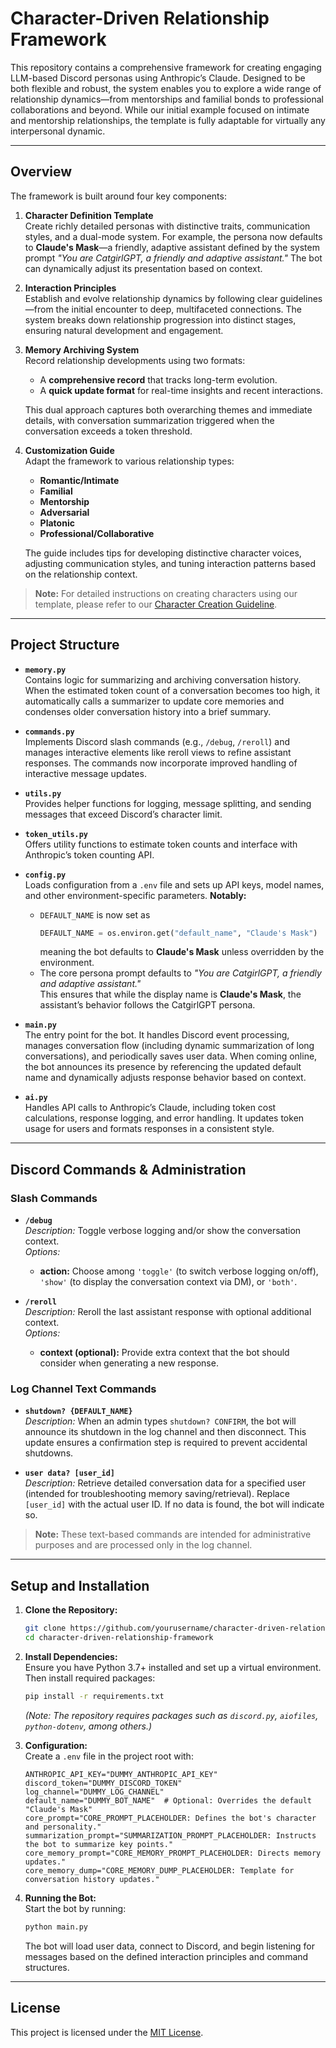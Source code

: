 # Character-Driven Relationship Framework

This repository contains a comprehensive framework for creating engaging LLM-based Discord personas using Anthropic’s Claude. Designed to be both flexible and robust, the system enables you to explore a wide range of relationship dynamics—from mentorships and familial bonds to professional collaborations and beyond. While our initial example focused on intimate and mentorship relationships, the template is fully adaptable for virtually any interpersonal dynamic.

---

## Overview

The framework is built around four key components:

1. **Character Definition Template**  
   Create richly detailed personas with distinctive traits, communication styles, and a dual-mode system. For example, the persona now defaults to **Claude's Mask**—a friendly, adaptive assistant defined by the system prompt *"You are CatgirlGPT, a friendly and adaptive assistant."* The bot can dynamically adjust its presentation based on context.

2. **Interaction Principles**  
   Establish and evolve relationship dynamics by following clear guidelines—from the initial encounter to deep, multifaceted connections. The system breaks down relationship progression into distinct stages, ensuring natural development and engagement.

3. **Memory Archiving System**  
   Record relationship developments using two formats:
   - A **comprehensive record** that tracks long-term evolution.
   - A **quick update format** for real-time insights and recent interactions.

   This dual approach captures both overarching themes and immediate details, with conversation summarization triggered when the conversation exceeds a token threshold.

4. **Customization Guide**  
   Adapt the framework to various relationship types:
   - **Romantic/Intimate**
   - **Familial**
   - **Mentorship**
   - **Adversarial**
   - **Platonic**
   - **Professional/Collaborative**

   The guide includes tips for developing distinctive character voices, adjusting communication styles, and tuning interaction patterns based on the relationship context.

> **Note:** For detailed instructions on creating characters using our template, please refer to our [Character Creation Guideline](./CharacterCreationGuideline.md).

---

## Project Structure

- **`memory.py`**  
  Contains logic for summarizing and archiving conversation history. When the estimated token count of a conversation becomes too high, it automatically calls a summarizer to update core memories and condenses older conversation history into a brief summary.

- **`commands.py`**  
  Implements Discord slash commands (e.g., `/debug`, `/reroll`) and manages interactive elements like reroll views to refine assistant responses. The commands now incorporate improved handling of interactive message updates.

- **`utils.py`**  
  Provides helper functions for logging, message splitting, and sending messages that exceed Discord’s character limit.

- **`token_utils.py`**  
  Offers utility functions to estimate token counts and interface with Anthropic’s token counting API.

- **`config.py`**  
  Loads configuration from a `.env` file and sets up API keys, model names, and other environment-specific parameters. **Notably:**
  - `DEFAULT_NAME` is now set as  
    ```python
    DEFAULT_NAME = os.environ.get("default_name", "Claude's Mask")
    ```  
    meaning the bot defaults to **Claude's Mask** unless overridden by the environment.
  - The core persona prompt defaults to *"You are CatgirlGPT, a friendly and adaptive assistant."*  
    This ensures that while the display name is **Claude's Mask**, the assistant’s behavior follows the CatgirlGPT persona.

- **`main.py`**  
  The entry point for the bot. It handles Discord event processing, manages conversation flow (including dynamic summarization of long conversations), and periodically saves user data. When coming online, the bot announces its presence by referencing the updated default name and dynamically adjusts response behavior based on context.

- **`ai.py`**  
  Handles API calls to Anthropic’s Claude, including token cost calculations, response logging, and error handling. It updates token usage for users and formats responses in a consistent style.

---

## Discord Commands & Administration

### Slash Commands

- **`/debug`**  
  *Description:* Toggle verbose logging and/or show the conversation context.  
  *Options:*
  - **action:** Choose among `'toggle'` (to switch verbose logging on/off), `'show'` (to display the conversation context via DM), or `'both'`.

- **`/reroll`**  
  *Description:* Reroll the last assistant response with optional additional context.  
  *Options:*
  - **context (optional):** Provide extra context that the bot should consider when generating a new response.

### Log Channel Text Commands

- **`shutdown? {DEFAULT_NAME}`**  
  *Description:* When an admin types `shutdown? CONFIRM`, the bot will announce its shutdown in the log channel and then disconnect. This update ensures a confirmation step is required to prevent accidental shutdowns.

- **`user data? [user_id]`**  
  *Description:* Retrieve detailed conversation data for a specified user (intended for troubleshooting memory saving/retrieval). Replace `[user_id]` with the actual user ID. If no data is found, the bot will indicate so.

> **Note:** These text-based commands are intended for administrative purposes and are processed only in the log channel.

---

## Setup and Installation

1. **Clone the Repository:**
   ```bash
   git clone https://github.com/yourusername/character-driven-relationship-framework.git
   cd character-driven-relationship-framework
   ```

2. **Install Dependencies:**  
   Ensure you have Python 3.7+ installed and set up a virtual environment. Then install required packages:
   ```bash
   pip install -r requirements.txt
   ```
   *(Note: The repository requires packages such as `discord.py`, `aiofiles`, `python-dotenv`, among others.)*

3. **Configuration:**  
   Create a `.env` file in the project root with:
   ```dotenv
   ANTHROPIC_API_KEY="DUMMY_ANTHROPIC_API_KEY"
   discord_token="DUMMY_DISCORD_TOKEN"
   log_channel="DUMMY_LOG_CHANNEL"
   default_name="DUMMY_BOT_NAME"  # Optional: Overrides the default "Claude's Mask"
   core_prompt="CORE_PROMPT_PLACEHOLDER: Defines the bot's character and personality."
   summarization_prompt="SUMMARIZATION_PROMPT_PLACEHOLDER: Instructs the bot to summarize key points."
   core_memory_prompt="CORE_MEMORY_PROMPT_PLACEHOLDER: Directs memory updates."
   core_memory_dump="CORE_MEMORY_DUMP_PLACEHOLDER: Template for conversation history updates."
   ```

4. **Running the Bot:**  
   Start the bot by running:
   ```bash
   python main.py
   ```
   The bot will load user data, connect to Discord, and begin listening for messages based on the defined interaction principles and command structures.

---

## License

This project is licensed under the [MIT License](LICENSE).

